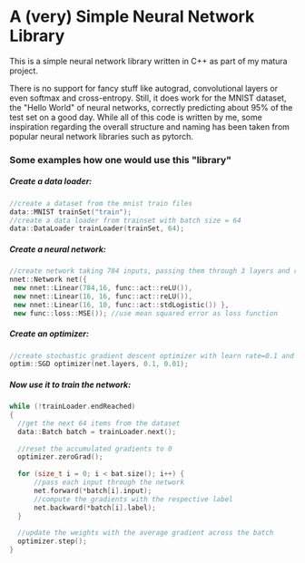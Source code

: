 # A (very) Simple Neural Network Library
This is a simple neural network library written in C++ as part of my matura project.

There is no support for fancy stuff like autograd, convolutional layers or even softmax and cross-entropy. Still, it does work for the MNIST dataset, the "Hello World" of neural networks, correctly predicting about 95% of the test set on a good day.
While all of this code is written by me, some inspiration regarding the overall structure and naming has been taken from popular neural network libraries such as pytorch.

### Some examples how one would use this "library"<br/>
##### Create a data loader:
```cpp
//create a dataset from the mnist train files
data::MNIST trainSet("train");
//create a data loader from trainset with batch size = 64
data::DataLoader trainLoader(trainSet, 64);
```

##### Create a neural network:
```cpp
//create network taking 784 inputs, passing them through 3 layers and returning 10 outputs
nnet::Network net({ 
 new nnet::Linear(784,16, func::act::reLU()),
 new nnet::Linear(16, 16, func::act::reLU()),
 new nnet::Linear(16, 10, func::act::stdLogistic()) },
 new func::loss::MSE()); //use mean squared error as loss function
```

##### Create an optimizer:
```cpp
//create stochastic gradient descent optimizer with learn rate=0.1 and learn rate decay speed=0.001
optim::SGD optimizer(net.layers, 0.1, 0.01);
```

##### Now use it to train the network:
```cpp
while (!trainLoader.endReached) 
{
  //get the next 64 items from the dataset
  data::Batch batch = trainLoader.next();
  
  //reset the accumulated gradients to 0
  optimizer.zeroGrad();
  
  for (size_t i = 0; i < bat.size(); i++) {
      //pass each input through the network
      net.forward(*batch[i].input);
      //compute the gradients with the respective label
      net.backward(*batch[i].label);
  }
  
  //update the weights with the average gradient across the batch
  optimizer.step();
}
```
